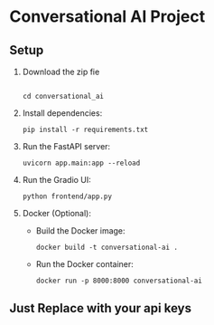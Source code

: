 
# Conversational AI Project

## Setup

1. Download the zip fie
   ```
   
   cd conversational_ai
   ```

2. Install dependencies:
   ```
   pip install -r requirements.txt
   ```

3. Run the FastAPI server:
   ```
   uvicorn app.main:app --reload
   ```

4. Run the Gradio UI:
   ```
   python frontend/app.py
   ```

5. Docker (Optional):
   - Build the Docker image:
     ```
     docker build -t conversational-ai .
     ```
   - Run the Docker container:
     ```
     docker run -p 8000:8000 conversational-ai
     ```

## Just Replace with your api keys 
    
